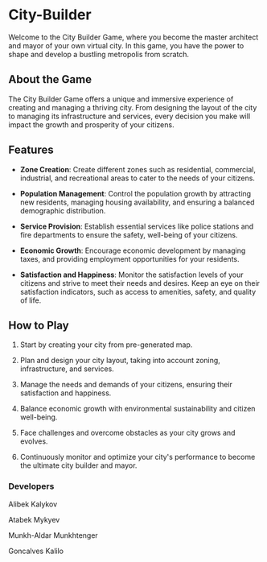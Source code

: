 # City-Builder
Welcome to the City Builder Game, where you become the master architect and mayor of your own virtual city. In this game, 
you have the power to shape and develop a bustling metropolis from scratch.

## About the Game

The City Builder Game offers a unique and immersive experience of creating and managing a thriving city. 
From designing the layout of the city to managing its infrastructure and services, every decision you make will impact the growth and prosperity of your citizens.

## Features

- **Zone Creation**: Create different zones such as residential, commercial, industrial, and recreational areas to cater to the needs of your citizens.

- **Population Management**: Control the population growth by attracting new residents, managing housing availability, and ensuring a balanced demographic distribution.

- **Service Provision**: Establish essential services like police stations and fire departments to ensure the safety, well-being of your citizens.

- **Economic Growth**: Encourage economic development by managing taxes, and providing employment opportunities for your residents.

- **Satisfaction and Happiness**: Monitor the satisfaction levels of your citizens and strive to meet their needs and desires. Keep an eye on their satisfaction indicators, such as access to amenities, safety, and quality of life.


## How to Play

1. Start by creating your city from pre-generated map.

2. Plan and design your city layout, taking into account zoning, infrastructure, and services.

3. Manage the needs and demands of your citizens, ensuring their satisfaction and happiness.

4. Balance economic growth with environmental sustainability and citizen well-being.

5. Face challenges and overcome obstacles as your city grows and evolves.

6. Continuously monitor and optimize your city's performance to become the ultimate city builder and mayor.


### Developers
Alibek Kalykov

Atabek Mykyev

Munkh-Aldar Munkhtenger

Goncalves Kalilo
